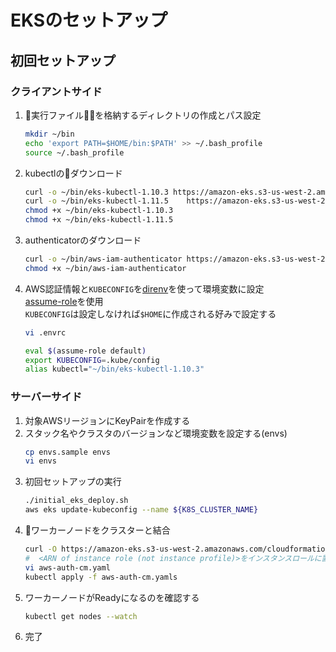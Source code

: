 # EKSのセットアップ

## 初回セットアップ

### クライアントサイド

1. 実行ファイルを格納するディレクトリの作成とパス設定
   ```bash
   mkdir ~/bin
   echo 'export PATH=$HOME/bin:$PATH' >> ~/.bash_profile
   source ~/.bash_profile
   ```
2. kubectlのダウンロード
   ```bash
   curl -o ~/bin/eks-kubectl-1.10.3 https://amazon-eks.s3-us-west-2.amazonaws.com/1.10.3/2018-07-26/bin/darwin/amd64/kubectl
   curl -o ~/bin/eks-kubectl-1.11.5    https://amazon-eks.s3-us-west-2.amazonaws.com/1.11.   5/2018-12-06/bin/darwin/amd64/kubectl
   chmod +x ~/bin/eks-kubectl-1.10.3
   chmod +x ~/bin/eks-kubectl-1.11.5
   ```
3. authenticatorのダウンロード
   ```bash
   curl -o ~/bin/aws-iam-authenticator https://amazon-eks.s3-us-west-2.amazonaws.com/1.10.3/2018-07-26/bin/darwin/amd64/aws-iam-authenticator
   chmod +x ~/bin/aws-iam-authenticator
   ```
4. AWS認証情報と```KUBECONFIG```を[direnv](https://dev.classmethod.jp/tool/direnv/)を使って環境変数に設定  
[assume\-role](https://github.com/remind101/assume-role)を使用  
```KUBECONFIG```は設定しなければ```$HOME```に作成される好みで設定する  
   ```bash
   vi .envrc
   ```

   ```bash
   eval $(assume-role default)
   export KUBECONFIG=.kube/config
   alias kubectl="~/bin/eks-kubectl-1.10.3"
   ```

### サーバーサイド

1. 対象AWSリージョンにKeyPairを作成する
2. スタック名やクラスタのバージョンなど環境変数を設定する(envs)
    ```bash
    cp envs.sample envs
    vi envs
    ```
3. 初回セットアップの実行
   ```bash
   ./initial_eks_deploy.sh
   aws eks update-kubeconfig --name ${K8S_CLUSTER_NAME}
   ```
4. ワーカーノードをクラスターと結合
   ```bash
   curl -O https://amazon-eks.s3-us-west-2.amazonaws.com/cloudformation/2018-08-30/aws-auth-cm.yaml
   #  <ARN of instance role (not instance profile)>をインスタンスロールに置換
   vi aws-auth-cm.yaml
   kubectl apply -f aws-auth-cm.yamls
   ```
5. ワーカーノードがReadyになるのを確認する
   ```bash
   kubectl get nodes --watch
   ```
6. 完了